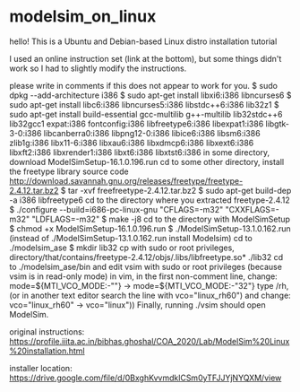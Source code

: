 # modelsim_on_linux
hello! This is a Ubuntu and Debian-based Linux distro installation tutorial

I used an online instruction set (link at the bottom), but some things didn't work so I had to slightly modify the instructions.

please write in comments if this does not appear to work for you.
$ sudo dpkg --add-architecture i386
$ sudo apt-get install libxi6:i386 libncurses6
$ sudo apt-get install libc6:i386 libncurses5:i386 libstdc++6:i386 lib32z1
$ sudo apt-get install build-essential gcc-multilib g++-multilib lib32stdc++6 lib32gcc1 expat:i386 fontconfig:i386 libfreetype6:i386 libexpat1:i386 libgtk-3-0:i386 libcanberra0:i386 libpng12-0:i386 libice6:i386 libsm6:i386 zlib1g:i386 libx11-6:i386 libxau6:i386 libxdmcp6:i386 libxext6:i386 libxft2:i386 libxrender1:i386 libxt6:i386 libxtst6:i386
in some directory, download ModelSimSetup-16.1.0.196.run
cd to some other directory, install the freetype library source code http://download.savannah.gnu.org/releases/freetype/freetype-2.4.12.tar.bz2
$ tar -xvf freefreetype-2.4.12.tar.bz2
$ sudo apt-get build-dep -a i386 libfreetype6
cd to the directory where you extracted freetype-2.4.12
$ ./configure --build=i686-pc-linux-gnu "CFLAGS=-m32" "CXXFLAGS=-m32" "LDFLAGS=-m32"
$ make -j8
cd to the directory with ModelSimSetup
$ chmod +x ModelSimSetup-16.1.0.196.run
$ ./ModelSimSetup-13.1.0.162.run (instead of ./ModelSimSetup-13.1.0.162.run install Modelsim)
cd to ./modelsim_ase
$ mkdir lib32
cp with sudo or root privileges, directory/that/contains/freetype-2.4.12/objs/.libs/libfreetype.so* ./lib32
cd to ./modelsim_ase/bin and edit vsim with sudo or root privileges (because vsim is in read-only mode)
in vim, in the first non-comment line, change: mode=${MTI_VCO_MODE:-""} -> mode=${MTI_VCO_MODE:-"32"}
type /rh, (or in another text editor search the line with vco="linux_rh60") and change: vco="linux_rh60" -> vco="linux"))
Finally, running ./vsim should open ModelSim.

original instructions: https://profile.iiita.ac.in/bibhas.ghoshal/COA_2020/Lab/ModelSim%20Linux%20installation.html

installer location: https://drive.google.com/file/d/0BxghKvvmdklCSm0yTFJJYjNYQXM/view

